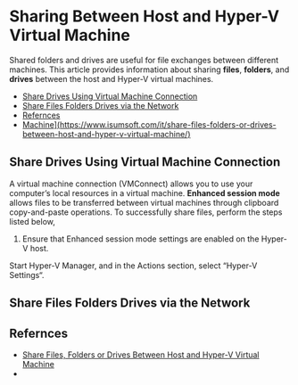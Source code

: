 # Sharing Between Host and Hyper-V Virtual Machine <!-- omit from toc -->

Shared folders and drives are useful for file exchanges between different machines. This article provides information about sharing **files**, **folders**, and **drives** between the host and Hyper-V virtual machines.

- [Share Drives Using Virtual Machine Connection](#share-drives-using-virtual-machine-connection)
- [Share Files Folders Drives via the Network](#share-files-folders-drives-via-the-network)
- [Refernces](#refernces)
- [Machine\](https://www.isumsoft.com/it/share-files-folders-or-drives-between-host-and-hyper-v-virtual-machine/)](#machinehttpswwwisumsoftcomitshare-files-folders-or-drives-between-host-and-hyper-v-virtual-machine)

## Share Drives Using Virtual Machine Connection

A virtual machine connection (VMConnect) allows you to use your computer’s local
resources in a virtual machine. **Enhanced session mode** allows files to be
transferred between virtual machines through clipboard copy-and-paste
operations. To successfully share files, perform the steps listed below,

1. Ensure that Enhanced session mode settings are enabled on the Hyper-V host.

Start Hyper-V Manager, and in the Actions section, select “Hyper-V Settings“.

## Share Files Folders Drives via the Network



## Refernces

- [Share Files, Folders or Drives Between Host and Hyper-V Virtual
  Machine](https://www.isumsoft.com/it/share-files-folders-or-drives-between-host-and-hyper-v-virtual-machine/)
- 
